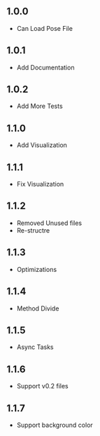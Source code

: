 ## 1.0.0

- Can Load Pose File

## 1.0.1

- Add Documentation

## 1.0.2

- Add More Tests

## 1.1.0

- Add Visualization

## 1.1.1

- Fix Visualization

## 1.1.2

- Removed Unused files
- Re-structre

## 1.1.3

- Optimizations

## 1.1.4

- Method Divide

## 1.1.5

- Async Tasks

## 1.1.6

- Support v0.2 files

## 1.1.7

- Support background color

